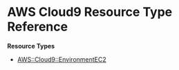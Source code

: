 # AWS Cloud9 Resource Type Reference<a name="AWS_Cloud9"></a>

**Resource Types**
+ [AWS::Cloud9::EnvironmentEC2](aws-resource-cloud9-environmentec2.md)